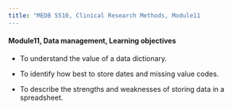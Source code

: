 ```yaml
---
title: "MEDB 5510, Clinical Research Methods, Module11
---
```


#### Module11, Data management, Learning objectives

+ To understand the value of a data dictionary.

+ To identify how best to store dates and missing value codes.

+ To describe the strengths and weaknesses of storing data in a spreadsheet.